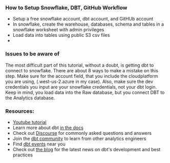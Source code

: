 ### How to Setup Snowflake, DBT, GitHub Workflow

- Setup a free snowflake account, dbt account, and GitHUb account
- In snowflake, create the warehouse, databases, schema and tables in a snowflake worksheet with admin privileges
- Load data into tables using public S3 csv files
- 


### Issues to be aware of
  The most difficult part of this tutorial, without a doubt, is getting dbt to connect to snowflake. There are 
about 8 ways to make a mistake on this step. Make sure for the account field, that you include the cloudplatform you 
are using, (.west-us-2.azure in my case). Also, make sure the dev credentials you input are your snowflake credentials, 
not your dbt login. Keep in mind, you load data into the Raw database, but you connect DBT to the Analytics database. 


### Resources:
- [Youtube tutorial](https://www.youtube.com/watch?v=pzBf4KEvrUQ)
- Learn more about dbt [in the docs](https://docs.getdbt.com/docs/introduction)
- Check out [Discourse](https://discourse.getdbt.com/) for commonly asked questions and answers
- Join the [dbt community](http://community.getbdt.com/) to learn from other analytics engineers
- Find [dbt events](https://events.getdbt.com) near you
- Check out [the blog](https://blog.getdbt.com/) for the latest news on dbt's development and best practices
